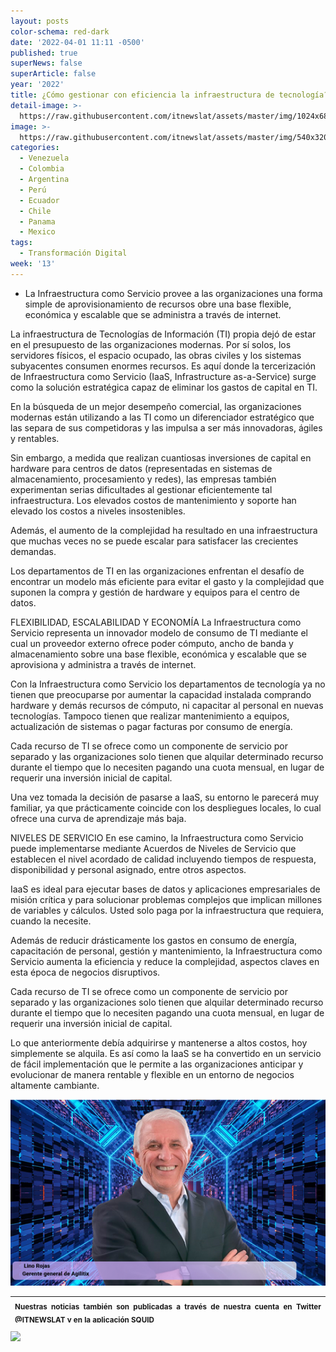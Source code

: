 ```yaml
---
layout: posts
color-schema: red-dark
date: '2022-04-01 11:11 -0500'
published: true
superNews: false
superArticle: false
year: '2022'
title: ¿Cómo gestionar con eficiencia la infraestructura de tecnología?
detail-image: >-
  https://raw.githubusercontent.com/itnewslat/assets/master/img/1024x680/Lino-Rojas-g.jpg
image: >-
  https://raw.githubusercontent.com/itnewslat/assets/master/img/540x320/Lino-Rojas-p.jpg
categories:
  - Venezuela
  - Colombia
  - Argentina
  - Perú
  - Ecuador
  - Chile
  - Panama
  - Mexico
tags:
  - Transformación Digital
week: '13'
---
```

- La Infraestructura como Servicio provee a las organizaciones una forma simple de aprovisionamiento de recursos obre una base flexible, económica y escalable que se administra a través de internet.

La infraestructura de Tecnologías de Información (TI) propia dejó de estar en el presupuesto de las organizaciones modernas. Por sí solos, los servidores físicos, el espacio ocupado, las obras civiles y los sistemas subyacentes consumen enormes recursos. Es aquí donde la tercerización de Infraestructura como Servicio (IaaS, Infrastructure as-a-Service) surge como la solución estratégica capaz de eliminar los gastos de capital en TI.

En la búsqueda de un mejor desempeño comercial, las organizaciones modernas están utilizando a las TI como un diferenciador estratégico que las separa de sus competidoras y las impulsa a ser más innovadoras, ágiles y rentables.

Sin embargo, a medida que realizan cuantiosas inversiones de capital en hardware para centros de datos (representadas en sistemas de almacenamiento, procesamiento y redes), las empresas también experimentan serias dificultades al gestionar eficientemente tal infraestructura. Los elevados costos de mantenimiento y soporte han elevado los costos a niveles insostenibles.

Además, el aumento de la complejidad ha resultado en una infraestructura que muchas veces no se puede escalar para satisfacer las crecientes demandas.

Los departamentos de TI en las organizaciones enfrentan el desafío de encontrar un modelo más eficiente para evitar el gasto y la complejidad que suponen la compra y gestión de hardware y equipos para el centro de datos.

FLEXIBILIDAD, ESCALABILIDAD Y ECONOMÍA
La Infraestructura como Servicio representa un innovador modelo de consumo de TI mediante el cual un proveedor externo ofrece poder cómputo, ancho de banda y almacenamiento sobre una base flexible, económica y escalable que se aprovisiona y administra a través de internet.

Con la Infraestructura como Servicio los departamentos de tecnología ya no tienen que preocuparse por aumentar la capacidad instalada comprando hardware y demás recursos de cómputo, ni capacitar al personal en nuevas tecnologías. Tampoco tienen que realizar mantenimiento a equipos, actualización de sistemas o pagar facturas por consumo de energía. 

Cada recurso de TI se ofrece como un componente de servicio por separado y las organizaciones solo tienen que alquilar determinado recurso durante el tiempo que lo necesiten pagando una cuota mensual, en lugar de requerir una inversión inicial de capital.

Una vez tomada la decisión de pasarse a IaaS, su entorno le parecerá muy familiar, ya que prácticamente coincide con los despliegues locales, lo cual ofrece una curva de aprendizaje más baja.

NIVELES DE SERVICIO
En ese camino, la Infraestructura como Servicio puede implementarse mediante Acuerdos de Niveles de Servicio que establecen el nivel acordado de calidad incluyendo tiempos de respuesta, disponibilidad y personal asignado, entre otros aspectos. 

IaaS es ideal para ejecutar bases de datos y aplicaciones empresariales de misión crítica y para solucionar problemas complejos que implican millones de variables y cálculos. Usted solo paga por la infraestructura que requiera, cuando la necesite.

Además de reducir drásticamente los gastos en consumo de energía, capacitación de personal, gestión y mantenimiento, la Infraestructura como Servicio aumenta la eficiencia y reduce la complejidad, aspectos claves en esta época de negocios disruptivos.

Cada recurso de TI se ofrece como un componente de servicio por separado y las organizaciones solo tienen que alquilar determinado recurso durante el tiempo que lo necesiten pagando una cuota mensual, en lugar de requerir una inversión inicial de capital.

Lo que anteriormente debía adquirirse y mantenerse a altos costos, hoy simplemente se alquila. Es así como la IaaS se ha convertido en un servicio de fácil implementación que le permite a las organizaciones anticipar y evolucionar de manera rentable y flexible en un entorno de negocios altamente cambiante.

![](https://raw.githubusercontent.com/itnewslat/assets/master/img/540x320/Lino-Rojas-p.jpg)

<table style="height: 42px;" width="569">
<tbody>
<tr>
<td style="text-align: justify;"><sub><strong>Nuestras noticias también son publicadas a través de nuestra cuenta en Twitter <a href="https://twitter.com/itnewslat?lang=es">@ITNEWSLAT</a> y en la aplicación <a href="https://squidapp.co/en/">SQUID</a></strong></sub></td>
</tr>
</tbody>
</table>

<img src="https://tracker.metricool.com/c3po.jpg?hash=56f88a41e39ab42c063cc51676587a04"/>